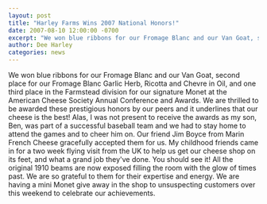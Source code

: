 ```yaml
---
layout: post
title: "Harley Farms Wins 2007 National Honors!"
date: 2007-08-10 12:00:00 -0700
excerpt: "We won blue ribbons for our Fromage Blanc and our Van Goat, second place for our Fromage Blanc ..."
author: Dee Harley
categories: news
---
```

We won blue ribbons for our Fromage Blanc and our Van Goat, second
place for our Fromage Blanc Garlic Herb, Ricotta and Chevre in Oil,
and one third place in the Farmstead division for our signature
Monet at the American Cheese Society Annual Conference and Awards.
We are thrilled to be awarded these prestigious honors by our peers
and it underlines that our cheese is the best! Alas, I was not present
to receive the awards as my son, Ben, was part of a successful
baseball team and we had to stay home to attend the games and to cheer
him on. Our friend Jim Boyce from Marin French Cheese gracefully
accepted them for us. My childhood friends came in for a two week
flying visit from the UK to help us get our cheese shop on its feet,
and what a grand job they've done. You should see it! All the original
1910 beams are now exposed filling the room with the glow of times
past. We are so grateful to them for their expertise and energy. We
are having a mini Monet give away in the shop to unsuspecting
customers over this weekend to celebrate our achievements.

